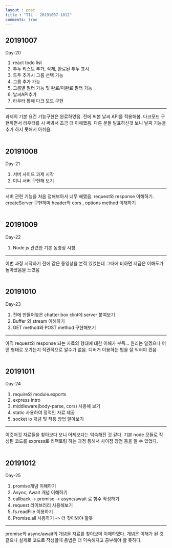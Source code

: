 ```yaml
---
layout : post
title : "TIL - 20191007-1012"
comments: true
---
```


## 20191007

Day-20

1. react todo list
2. 투두 리스트 추가, 삭제, 완료된 투두 표시
3. 투두 추가시 그룹 선택 가능
4. 그룹 추가 가능
5. 그룹별 필터 가능 및 완료/미완료 필터 가능
6. 날씨API추가
7. 라우터 통해 다크 모드 구현

---
과제의 기본 요건 기능구현은 완료하였음. 전에 써본 날씨 API를 적용해봄. 다크모드 구현하면서 라우터를 시 써봐서 조금 더 이해했음. 다른 분들 발표하신것 보니 날짜 기능을 추가 하지 못해서 아쉬움. 
<br/>
<br/>

## 20191008

Day-21

1. 서버 사이드 과제 시작
2. 미니 서버 구현해 보기
---
서버 관련 기능을 처음 접해보아서 너무 헤맸음. request와 response 이해하기. createServer 구현하며 header와 cors , options method 이해하기 
<br/>
<br/>


## 20191009

Day-22


1. Node js 관련한 기본 동영상 시청

---
이번 과정 시작하기 전에 같은 동영상을 본적 있었는데 그때에 비하면 지금은 이해도가 높아졌음을 느꼈음
<br/>
<br/>

## 20191010

Day-23

1. 전에 만들어놓은 chatter box clint에 server 붙여보기
2. Buffer 와 stream 이해하기
3. GET method와 POST method 구현해보기
---
아직 request와 response 되는 자료의 형태에 대한 이해가 부족... 원리는 알겠으나 어떤 형태로 오가는지 직관적으로 알수가 없음. 디버거 이용하는 법을 잘 익혀야 겠음
<br/>
<br/>
## 20191011

Day-24

1. require와 module.exports
2. express intro
3. middleware(body-parse, cors) 사용해 보기 
4. static 사용하여 정적인 자료 제공
4. socket io 개념 및 적용 방법 알아보기
---
이것저것 자료들을 찾아보다 보니 어제보다는 익숙해진 것 같다. 기본 node 모듈로 작성된 코드를 express로 리팩토링 하는 과정 통해서 차이점 장점 등을 알 수 있었다.
<br/>
<br/>
## 20191012

Day-25

1. promise개념 이해하기
2. Async, Await 개념 이해하기
3. callback -> promise -> async/await 로 함수 작성하기
4. request 라이브러리 사용해보기
5. fs.readFile 이용하기
6. Promise.all 사용하기 -> 더 찾아봐야 할듯


---
promise와 async/await의 개념을 자료를 찾아보며 이해하였다. 개념은 이해가 된 것 같으나 실제로 코드로 작성할때 용법은 더 익숙해지고 공부해야 할 듯하다.
<br/>
<br/>






